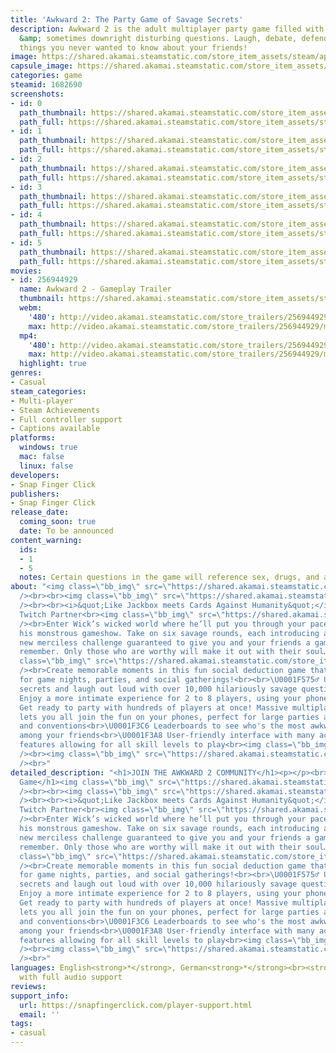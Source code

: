 ```yaml
---
title: 'Awkward 2: The Party Game of Savage Secrets'
description: Awkward 2 is the adult multiplayer party game filled with dark, hilarious
  &amp; sometimes downright disturbing questions. Laugh, debate, defend and find out
  things you never wanted to know about your friends!
image: https://shared.akamai.steamstatic.com/store_item_assets/steam/apps/1682690/header.jpg?t=1726562969
capsule_image: https://shared.akamai.steamstatic.com/store_item_assets/steam/apps/1682690/capsule_231x87.jpg?t=1726562969
categories: game
steamid: 1682690
screenshots:
- id: 0
  path_thumbnail: https://shared.akamai.steamstatic.com/store_item_assets/steam/apps/1682690/ss_06519bed52d26f0171308a65fda1a59d6f601a20.600x338.jpg?t=1726562969
  path_full: https://shared.akamai.steamstatic.com/store_item_assets/steam/apps/1682690/ss_06519bed52d26f0171308a65fda1a59d6f601a20.1920x1080.jpg?t=1726562969
- id: 1
  path_thumbnail: https://shared.akamai.steamstatic.com/store_item_assets/steam/apps/1682690/ss_3867f49d926954e483ca2109120d9223f4e01cac.600x338.jpg?t=1726562969
  path_full: https://shared.akamai.steamstatic.com/store_item_assets/steam/apps/1682690/ss_3867f49d926954e483ca2109120d9223f4e01cac.1920x1080.jpg?t=1726562969
- id: 2
  path_thumbnail: https://shared.akamai.steamstatic.com/store_item_assets/steam/apps/1682690/ss_716bd5cac75b65e468e279b53d19cb77e8fb91ff.600x338.jpg?t=1726562969
  path_full: https://shared.akamai.steamstatic.com/store_item_assets/steam/apps/1682690/ss_716bd5cac75b65e468e279b53d19cb77e8fb91ff.1920x1080.jpg?t=1726562969
- id: 3
  path_thumbnail: https://shared.akamai.steamstatic.com/store_item_assets/steam/apps/1682690/ss_5c571346d428543030a603e05f22e3a96fce2eb8.600x338.jpg?t=1726562969
  path_full: https://shared.akamai.steamstatic.com/store_item_assets/steam/apps/1682690/ss_5c571346d428543030a603e05f22e3a96fce2eb8.1920x1080.jpg?t=1726562969
- id: 4
  path_thumbnail: https://shared.akamai.steamstatic.com/store_item_assets/steam/apps/1682690/ss_a71bf7dc50c70b29e679e59cf9e80f72ec51a056.600x338.jpg?t=1726562969
  path_full: https://shared.akamai.steamstatic.com/store_item_assets/steam/apps/1682690/ss_a71bf7dc50c70b29e679e59cf9e80f72ec51a056.1920x1080.jpg?t=1726562969
- id: 5
  path_thumbnail: https://shared.akamai.steamstatic.com/store_item_assets/steam/apps/1682690/ss_0242d2c8f323932494bb1a06209c628314d6a749.600x338.jpg?t=1726562969
  path_full: https://shared.akamai.steamstatic.com/store_item_assets/steam/apps/1682690/ss_0242d2c8f323932494bb1a06209c628314d6a749.1920x1080.jpg?t=1726562969
movies:
- id: 256944929
  name: Awkward 2 - Gameplay Trailer
  thumbnail: https://shared.akamai.steamstatic.com/store_item_assets/steam/apps/256944929/movie.293x165.jpg?t=1683144957
  webm:
    '480': http://video.akamai.steamstatic.com/store_trailers/256944929/movie480_vp9.webm?t=1683144957
    max: http://video.akamai.steamstatic.com/store_trailers/256944929/movie_max_vp9.webm?t=1683144957
  mp4:
    '480': http://video.akamai.steamstatic.com/store_trailers/256944929/movie480.mp4?t=1683144957
    max: http://video.akamai.steamstatic.com/store_trailers/256944929/movie_max.mp4?t=1683144957
  highlight: true
genres:
- Casual
steam_categories:
- Multi-player
- Steam Achievements
- Full controller support
- Captions available
platforms:
  windows: true
  mac: false
  linux: false
developers:
- Snap Finger Click
publishers:
- Snap Finger Click
release_date:
  coming_soon: true
  date: To be announced
content_warning:
  ids:
  - 1
  - 5
  notes: Certain questions in the game will reference sex, drugs, and alcohol.
about: "<img class=\"bb_img\" src=\"https://shared.akamai.steamstatic.com/store_item_assets/steam/apps/1682690/extras/award-winning-v3.png?t=1726562969\"
  /><br><br><img class=\"bb_img\" src=\"https://shared.akamai.steamstatic.com/store_item_assets/steam/apps/1682690/extras/awk2-about-animated.gif?t=1726562969\"
  /><br><br><i>&quot;Like Jackbox meets Cards Against Humanity&quot;</i> - Dieserpan,
  Twitch Partner<br><img class=\"bb_img\" src=\"https://shared.akamai.steamstatic.com/store_item_assets/steam/apps/1682690/extras/savagequestionsv5.gif?t=1726562969\"
  /><br>Enter Wick’s wicked world where he’ll put you through your paces to escape
  his monstrous gameshow. Take on six savage rounds, each introducing a completely
  new merciless challenge guaranteed to give you and your friends a game night to
  remember. Only those who are worthy will make it out with their soul…<br><br><img
  class=\"bb_img\" src=\"https://shared.akamai.steamstatic.com/store_item_assets/steam/apps/1682690/extras/multiplayermayhem_v5.gif?t=1726562969\"
  /><br>Create memorable moments in this fun social deduction game that's perfect
  for game nights, parties, and social gatherings!<br><br>\U0001F575️‍♂️ Uncover scandalous
  secrets and laugh out loud with over 10,000 hilariously savage questions!<br>\U0001F933
  Enjoy a more intimate experience for 2 to 8 players, using your phones as controllers<br>\U0001F389
  Get ready to party with hundreds of players at once! Massive multiplayer support
  lets you all join the fun on your phones, perfect for large parties at universities
  and conventions<br>\U0001F3C6 Leaderboards to see who's the most awkward player
  among your friends<br>\U0001F3A8 User-friendly interface with many accessibility
  features allowing for all skill levels to play<br><img class=\"bb_img\" src=\"https://shared.akamai.steamstatic.com/store_item_assets/steam/apps/1682690/extras/signature.png?t=1726562969\"
  /><br><img class=\"bb_img\" src=\"https://shared.akamai.steamstatic.com/store_item_assets/steam/apps/1682690/extras/wishlistv2.gif?t=1726562969\"
  /><br>"
detailed_description: "<h1>JOIN THE AWKWARD 2 COMMUNITY</h1><p></p><br><h1>About the
  Game</h1><img class=\"bb_img\" src=\"https://shared.akamai.steamstatic.com/store_item_assets/steam/apps/1682690/extras/award-winning-v3.png?t=1726562969\"
  /><br><br><img class=\"bb_img\" src=\"https://shared.akamai.steamstatic.com/store_item_assets/steam/apps/1682690/extras/awk2-about-animated.gif?t=1726562969\"
  /><br><br><i>&quot;Like Jackbox meets Cards Against Humanity&quot;</i> - Dieserpan,
  Twitch Partner<br><img class=\"bb_img\" src=\"https://shared.akamai.steamstatic.com/store_item_assets/steam/apps/1682690/extras/savagequestionsv5.gif?t=1726562969\"
  /><br>Enter Wick’s wicked world where he’ll put you through your paces to escape
  his monstrous gameshow. Take on six savage rounds, each introducing a completely
  new merciless challenge guaranteed to give you and your friends a game night to
  remember. Only those who are worthy will make it out with their soul…<br><br><img
  class=\"bb_img\" src=\"https://shared.akamai.steamstatic.com/store_item_assets/steam/apps/1682690/extras/multiplayermayhem_v5.gif?t=1726562969\"
  /><br>Create memorable moments in this fun social deduction game that's perfect
  for game nights, parties, and social gatherings!<br><br>\U0001F575️‍♂️ Uncover scandalous
  secrets and laugh out loud with over 10,000 hilariously savage questions!<br>\U0001F933
  Enjoy a more intimate experience for 2 to 8 players, using your phones as controllers<br>\U0001F389
  Get ready to party with hundreds of players at once! Massive multiplayer support
  lets you all join the fun on your phones, perfect for large parties at universities
  and conventions<br>\U0001F3C6 Leaderboards to see who's the most awkward player
  among your friends<br>\U0001F3A8 User-friendly interface with many accessibility
  features allowing for all skill levels to play<br><img class=\"bb_img\" src=\"https://shared.akamai.steamstatic.com/store_item_assets/steam/apps/1682690/extras/signature.png?t=1726562969\"
  /><br><img class=\"bb_img\" src=\"https://shared.akamai.steamstatic.com/store_item_assets/steam/apps/1682690/extras/wishlistv2.gif?t=1726562969\"
  /><br>"
languages: English<strong>*</strong>, German<strong>*</strong><br><strong>*</strong>languages
  with full audio support
reviews:
support_info:
  url: https://snapfingerclick.com/player-support.html
  email: ''
tags:
- casual
---
```


